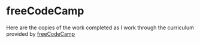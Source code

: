 # freeCodeCamp

Here are the copies of the work completed as I work through the curriculum provided by [freeCodeCamp](freecodecamp.org)
